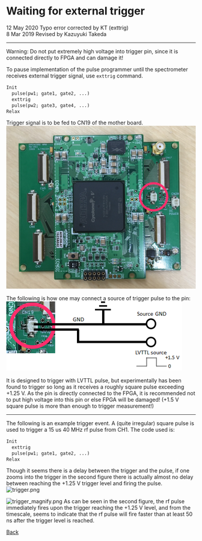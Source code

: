 # Waiting for external trigger

12 May 2020 Typo error corrected by KT (exttrig)  
8 Mar 2019 Revised by Kazuyuki Takeda  

- - -

Warning: Do not put extremely high voltage into trigger pin, since it is connected directly to FPGA and can damage it!

To pause implementation of the pulse programmer until the spectrometer receives external trigger signal, use `exttrig` command.

```
Init
  pulse(pw1; gate1, gate2, ...)
  exttrig
  pulse(pw2; gate3, gate4, ...)
Relax
```

Trigger signal is to be fed to CN19 of the mother board. 
![cn19.png](cn19.png)

The following is how one may connect a source of trigger pulse to the pin:
![trigger_circuit.png](trigger_circuit.png)

It is designed to trigger with LVTTL pulse, but experimentally has been found to trigger so long as it receives a roughly square pulse exceeding +1.25 V. As the pin is directly connected to the FPGA, it is recommended not to put high voltage into this pin or else FPGA will be damaged! (+1.5 V square pulse is more than enough to trigger measurement!)

- - -

The following is an example trigger event. A (quite irregular) square pulse is used to trigger a 15 us 40 MHz rf pulse from CH1. The code used is:

```
Init
  exttrig
  pulse(pw1; gate1, gate2, ...)
Relax
```

Though it seems there is a delay between the trigger and the pulse, if one zooms into the trigger in the second figure there is actually almost no delay between reaching the +1.25 V trigger level and firing the pulse.
![trigger.png](trigger.png)

![trigger_magnify.png](trigger_magnify.png)
As can be seen in the second figure, the rf pulse immediately fires upon the trigger reaching the +1.25 V level, and from the timescale, seems to indicate that the rf pulse will fire faster than at least 50 ns after the trigger level is reached.



[Back](../../index.md)
